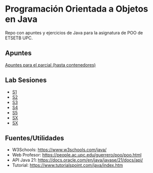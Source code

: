 # Programación Orientada a Objetos en Java
Repo con apuntes y ejercicios de Java para la asignatura de POO de ETSETB UPC.

## Apuntes

[Apuntes para el parcial (hasta contenedores)](apuntes_parcial.md)

## Lab Sesiones

- [S1](Umar_Mohammad_mcd.zip)
- [S2](contenedores.zip)
- [S3](sesion3.zip)
- [S4](math.zip)
- [S5](contenedores.zip)
- [SX]()
- [SX]()

## Fuentes/Utilidades

- W3Schools:
https://www.w3schools.com/java/
- Web Profesor:
https://people.ac.upc.edu/guerrero/poo/poo.html
- API Java 21:
https://docs.oracle.com/en/java/javase/21/docs/api/
- Tutorial:
https://www.tutorialspoint.com/java/index.htm
